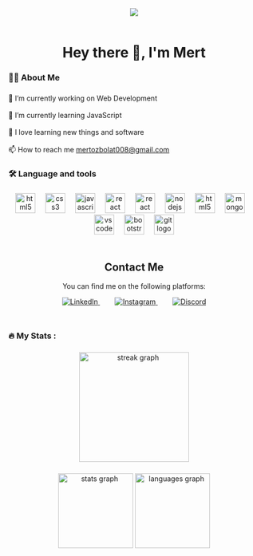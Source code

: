 <div align="center">
  <img src="https://visitor-badge.laobi.icu/badge?page_id=Mert-Ozbolat.Mert-Ozbolat&left_color=crimson&right_color=darkslategrey"  />
</div><br>


###

<h1 align="center">Hey there 👋, I'm Mert</h1>

###

<h3 align="left">👩‍💻  About Me</h3>

###

<p align="left">🔭 I’m currently working on Web Development<br><br>🌱 I’m currently learning JavaScript<br><br>🤭 I love learning new things and software<br><br>📫 
 How to reach me <a href="https://accounts.google.com/SignOutOptions?hl=tr&continue=https://mail.google.com/mail&service=mail&ec=GBRAFw">mertozbolat008@gmail.com</a>

###

<h3 align="left">🛠 Language and tools</h3>

###
<div align="center">
  <img src="https://cdn.jsdelivr.net/gh/devicons/devicon/icons/html5/html5-original.svg" height="40" alt="html5 logo"  />
  <img width="12" />
  <img src="https://cdn.jsdelivr.net/gh/devicons/devicon/icons/css3/css3-original.svg" height="40" alt="css3 logo"  />
  <img width="12" />
  <img src="https://cdn.jsdelivr.net/gh/devicons/devicon/icons/javascript/javascript-original.svg" height="40" alt="javascript logo"  />
  <img width="12" />
  <img src="https://cdn.jsdelivr.net/gh/devicons/devicon/icons/react/react-original.svg" height="40" alt="react logo"  />
  <img width="12" />
  <img src="https://cdn.jsdelivr.net/gh/devicons/devicon/icons/typescript/typescript-original.svg" height="40" alt="react logo"  />
  <img width="12" />
  <img src="https://cdn.jsdelivr.net/gh/devicons/devicon/icons/nodejs/nodejs-original.svg" height="40" alt="nodejs logo"  />
  <img width="12" />
  <img src="https://cdn.jsdelivr.net/gh/devicons/devicon/icons/sass/sass-original.svg" height="40" alt="html5 logo"  />
  <img width="12" />
  <img src="https://cdn.jsdelivr.net/gh/devicons/devicon/icons/mongodb/mongodb-original.svg" height="40" alt="mongodb logo"  />
  <img width="12" />
  <img src="https://cdn.jsdelivr.net/gh/devicons/devicon/icons/vscode/vscode-original.svg" height="40" alt="vscode logo"  />
  <img width="12" />
  <img src="https://cdn.jsdelivr.net/gh/devicons/devicon/icons/bootstrap/bootstrap-original.svg" height="40" alt="bootstrap logo"  />
  <img width="12" />
  <img src="https://cdn.jsdelivr.net/gh/devicons/devicon/icons/git/git-original.svg" height="40" alt="git logo"  />
</div>

###


<!-- Contact Section -->
<section id="contact" style="text-align: center; margin: 50px 0;">
  <h2>Contact Me</h2>
  <p>You can find me on the following platforms:</p>
  
  <!-- LinkedIn -->
  <a href="https://www.linkedin.com/in/mert-özbolat-208434262/" target="_blank" style="margin: 0 15px;">
    <img src="https://img.icons8.com/color/48/000000/linkedin.png" alt="LinkedIn" />
  </a>
  <!-- Instagram -->
  <a href="https://www.instagram.com/mert_0zbolat" target="_blank" style="margin: 0 15px;">
    <img src="https://img.icons8.com/fluency/48/000000/instagram-new.png" alt="Instagram" />
  </a>

  <!-- Discord -->
  <a href="https://discord.com/channels/@me" target="_blank" style="margin: 0 15px;">
    <img src="https://img.icons8.com/color/48/000000/discord-logo.png" alt="Discord" />
  </a>
</section>


###
<h3 align="left">🔥   My Stats :</h3>

###
<div align="center">
  <img src="https://streak-stats.demolab.com?user=Mert-Ozbolat&locale=en&mode=daily&theme=dark&hide_border=false&border_radius=5&order=3" height="220" alt="streak graph"  />
</div>

###


###

<div align="center">
  <img src="https://github-readme-stats.vercel.app/api?username=Mert-Ozbolat&hide_title=false&hide_rank=false&show_icons=true&include_all_commits=true&count_private=true&disable_animations=false&theme=dracula&locale=en&hide_border=false&order=1" height="150" alt="stats graph"  />
  <img src="https://github-readme-stats.vercel.app/api/top-langs?username=Mert-Ozbolat&locale=en&hide_title=false&layout=compact&card_width=320&langs_count=5&theme=dracula&hide_border=false&order=2" height="150" alt="languages graph"  />
</div>

###
